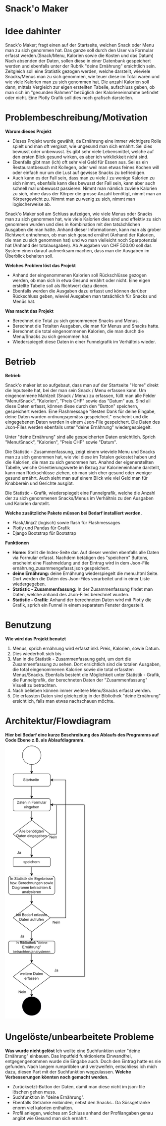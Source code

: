 


# Snack'o Maker 

# Idee dahinter

Snack'o Maker; fragt einen auf der Startseite, welchen Snack oder Menu man zu sich genommen hat.
Das ganze soll durch den User via Formular erfasst werden.(Snack/Menu, Kalorien sowie die Kosten und das Datum)
Nach absenden der Daten, sollen diese in einer Datenbank gespeichert werden und ebenfalls unter der Rubrik "deine Ernährung" ersichtlich sein. 
Zeitgleich soll eine Statistik gezogen werden, welche darstellt, wieviele Snacks/Menus man zu sich genommen, wie teuer diese im Total waren und wie viele Kalorien
man zu sich genommen hat. Die anzahl Kalorien soll dann, mittels Vergleich zur eigen erstellten Tabelle, aufschluss geben, ob man sich im "gesunden Rahmen" bezüglich der Kalorieneinnahme befindet oder nicht.
Eine Plotly Grafik soll dies noch grafisch darstellen.



# Problembeschreibung/Motivation
**Warum dieses Projekt**
- Dieses Projekt wurde gewählt, da Ernährung eine immer wichtigere Rolle spielt und man oft vergisst, wie ungesund 
man sich ernährt. Sei dies bewusst oder unbewusst. Es gibt sehr viele Lebensmittel, welche auf den ersten Blick gesund wirken, es aber ich wirklickkeit 
nicht sind. 
- Ebenfalls gibt man (ich) oft sehr viel Geld für Essen aus. Sei es ein Restaurantbesuch mit Kollegen, oder weil man etwas feines Kochen will oder einfach nur um die Lust auf gewisse Snacks zu befriedigen.
- Auch kann es der Fall sein, dass man zu viele / zu wenige Kalorien zu sich nimmt, ebenfalls kann dies bewusst der Fall sein, kann aber auch schnell mal unbewusst passieren. 
Nimmt man nämlich zuviele Kalorien zu sich, ohne dass der Körper die grosse Anzahl benötigt, nimmt man an Körpergewicht zu. Nimmt man zu wenig zu sich, nimmt man logischerweise ab.

Snack'o Maker soll am Schluss aufzeigen, wie viele Menus oder Snacks man zu sich genommen hat, wie viele Kalorien dies sind und effektiv zu sich genommen wurden und dies in Kombination mit den tatsächlichen Ausgaben die man hatte.
Anhand dieser Informationen, kann man als grober Richtwert entnehmen, ob man sich gesund ernährt (Anhand der Kalorien, die man zu sich genommen hat) und wo man vielleicht noch Sparpotenzial hat (Anhand der totalausgaben). Ab Ausgaben von 
CHF 500.00 soll das System einen darauf aufmerksam machen, dass man die Ausgaben im Überblick behalten soll.

**Welches Problem löst das Projekt**
- Anhand der eingenommenen Kalorien soll Rückschlüsse gezogen werden, ob man sich in etwa Gesund ernährt oder nicht. Eine eigen erstellte Tabelle soll als Richtwert dazu dienen.
- Ebenfalls werden die Ausgaben dazu erfasst und können darüber Rückschluss geben, wieviel Ausgaben man tatsächlich für Snacks und Menüs hat.

**Was macht das Projekt**
- Berechnet die Total zu sich genommenen Snacks und Menus.
- Berechnet die Totalten Ausgaben, die man für Menus und Snacks hatte.
- Berechnet die total eingenommenen Kalorien, die man durch die Menu/Snacks zu sich genommen hat.
- Wiederspiegelt diese Daten in einer Funnelgrafik im Verhältnis wieder.



# Betrieb
**Betrieb**


Snack'o maker ist so aufgebaut, dass man auf der Startseite "Home" direkt die Inputseite hat, bei der
man sein Snack / Menu erfassen kann. Um eingenommene Mahlzeit (Snack / Menu) zu erfassen, füllt man alle Felder "Menu/Snack",
"Kalorien", "Preis CHF" sowie das "Datum" aus.
Sind all diese Daten erfasst, können diese durch den "Button" speichern, gespeichert werden.
Eine Flashmessage "Besten Dank für deine Eingabe, deine Daten wurden ordnungsgemäss gespeichert." erscheint und die eingegebenen Daten
werden in einem Json-File gespeichert. Die Daten des Json-Files werden ebenfalls unter "deine Ernährung" wiedergespiegelt. 


Unter "deine Ernährung" sind alle gespeicherten Daten ersichtlich. Sprich "Menu/Snack", "Kalorien", "Preis CHF" sowie "Datum".

Die Statistic - Zusammenfassung, zeigt einem wieviele Menu und Snacks man zu sich genommen hat, wie viel diese im Totalen gekostet haben und
die Kalorien, die man zu sich genommen hat. Anahnd der eigenerstellten Tabelle, welche Orientierungswerte im Bezug zur Kalorieneinhame darstellt, kann man Rückschlüsse ziehen,
ob man sich eher gesund oder weniger gesund ernährt. Auch sieht man auf einem Blick wie viel Geld man für
Knabberein und Gerichte ausgibt. 

Die Statistic - Grafik, wiederspiegelt eine Funnelgrafik, welche die Anzahl der zu sich genommenen Snacks/Menus im Verhältnis zu den Ausgaben und Kalorien darstellt.


**Welche zusätzliche Pakete müssen bei Bedarf installiert werden.**
- Flask/Jinja2 (logisch) sowie flash für Flashmessages
- Plotly und Pandas für Grafik
- Django Bootstrap für Bootstrap 


**Funktionen**

- **Home:** Stellt die Index-Seite dar. Auf dieser werden ebenfalls alle Daten via Formular erfasst. Nachdem
betätigen des "speichern" Buttons, erscheint eine Flashmeldung und der Eintrag wird in dem Json-File ernährung_zusammengefasst.json
gespeichert.
- **deine Ernährung:** deine Ernährung wiederspiegelt die menu.html Seite. Dort werden die Daten des Json-Files verarbeitet und in einer Liste wiedergegeben.
- **Statistic - Zusammenfassung:** In der Zusammenfassung findet man Daten, welche anhand des Json-Files berechnet wurden.
- **Statistic - Grafik:** Anhand der berechneten Daten wird mit Plotly die Grafik, sprich ein Funnel in einem separatem Fenster dargestellt.



# Benutzung
**Wie wird das Projekt benutzt**
1. Menus, sprich ernährung wird erfasst inkl. Preis, Kalorien, sowie Datum. 
2. Dies wiederholt sich bis -
3. Man in die Statistik - Zusammenfassung geht, um dort die Zusammenfassung zu sehen. Dort ersichtlich sind die totalen Ausgaben, die total eingenommenen Kalorien sowie die total erfassten Menus/Snacks.
Ebenfalls besteht die Möglichkeit unter Statistik - Grafik, die Funnelgrafik, der berechneten Daten der "Zusammenfassung" Visuell zu betrachten.
4. Nach belieben können immer weitere Menu/Snacks erfasst werden.
5. Die erfassten Daten sind gleichzeitig in der Bibliothek "deine Ernährung" ersichtlich, falls man etwas nachschauen möchte.




# Architektur/Flowdiagram
**Hier bei Bedarf eine kurze Beschreibung des Ablaufs des Programms auf Code Ebene z.B. als Ablaufdiagramm.**
![](Flowchart_snackomaker.png)


# Ungelöste/unbearbeitete Probleme
**Was wurde nicht gelöst**
Ich wollte eine Suchfunktion unter "deine Ernährung" einbauen. Das Inputfeld funktionierte Einwandfrei, entgegengenommen wurde die Eingabe auch. Doch den Eintrag
hatte es nie gefunden. Nach langem rumpröblen und verzweifeln, entschliess ich mich dazu, diesen Part mit der Suchfunktion wegzulassen.
**Welche Verbesserungen könnten noch gemacht werden.**
- Zurücksetzt-Button der Daten, damit man diese nicht im json-file löschen gehen muss.
- Suchfunktion in "deine Ernährung".
- Ebenfalls Getränke einbinden, nebst den Snacks.. Da Süssgetränke enorm viel kalorien enthalten.
- Profil anlegen, welches am Schluss anhand der Profilangaben genau angibt wie Gesund man sich ernährt.